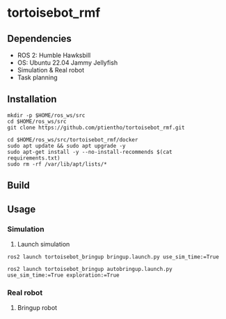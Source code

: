 # tortoisebot_rmf

## Dependencies
- ROS 2: Humble Hawksbill
- OS: Ubuntu 22.04 Jammy Jellyfish
- Simulation & Real robot
- Task planning

## Installation
```
mkdir -p $HOME/ros_ws/src
cd $HOME/ros_ws/src
git clone https://github.com/ptientho/tortoisebot_rmf.git
```

```
cd $HOME/ros_ws/src/tortoisebot_rmf/docker
sudo apt update && sudo apt upgrade -y
sudo apt-get install -y --no-install-recommends $(cat requirements.txt)
sudo rm -rf /var/lib/apt/lists/*
```

## Build

## Usage

### Simulation
1. Launch simulation
```
ros2 launch tortoisebot_bringup bringup.launch.py use_sim_time:=True
```

```
ros2 launch tortoisebot_bringup autobringup.launch.py use_sim_time:=True exploration:=True
```

### Real robot

1. Bringup robot